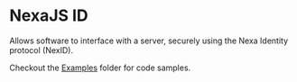 # NexaJS ID

Allows software to interface with a server, securely using the Nexa Identity protocol (NexID).

Checkout the [Examples](/packages/id/examples) folder for code samples.
